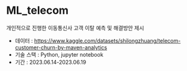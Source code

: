 # ML_telecom

개인적으로 진행한 이동통신사 고객 이탈 예측 및 해결방안 제시

- 데이터 : https://www.kaggle.com/datasets/shilongzhuang/telecom-customer-churn-by-maven-analytics
- 기술 스택 : Python, jupyter notebook
- 기간 : 2023.06.14-2023.06.19

